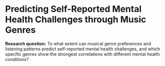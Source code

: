 # Predicting Self-Reported Mental Health Challenges through Music Genres

**Research question:** To what extent can musical genre preferences and listening patterns predict self-reported mental health challenges, and which specific genres show the strongest correlations with different mental health conditions?
